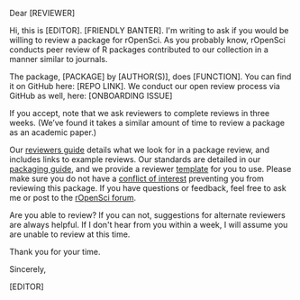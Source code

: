 Dear [REVIEWER]

Hi, this is [EDITOR]. [FRIENDLY BANTER]. I'm writing to ask if you would be willing to review a package for rOpenSci. As you probably know, rOpenSci conducts peer review of R packages contributed to our collection in a manner similar to journals.

The package, [PACKAGE] by [AUTHOR(S)], does [FUNCTION]. You can find it on GitHub here: [REPO LINK]. We conduct our open review process via GitHub as well, here: [ONBOARDING ISSUE]

If you accept, note that we ask reviewers to complete reviews in three weeks. (We’ve found it takes a similar amount of time to review a package as an academic paper.)

Our [reviewers guide] details what we look for in a package review, and includes links to example reviews. Our standards are detailed in our [packaging guide], and we provide a reviewer [template] for you to use. Please make sure you do not have a [conflict of interest](https://devguide.ropensci.org/policies.html#coi) preventing you from reviewing this package. If you have questions or feedback, feel free to ask me or post to the [rOpenSci forum].

Are you able to review? If you can not, suggestions for alternate reviewers are always helpful. If I don't hear from you within a week, I will assume you are unable to
review at this time.

Thank you for your time.

Sincerely,

[EDITOR]

[reviewers guide]: https://devguide.ropensci.org/reviewerguide.html
[packaging guide]: https://devguide.ropensci.org/building.html
[template]: https://devguide.ropensci.org/reviewtemplate.html
[rOpenSci forum]: https://discuss.ropensci.org/
